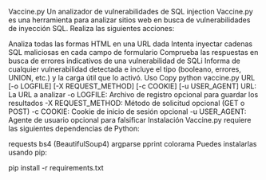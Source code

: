 Vaccine.py
Un analizador de vulnerabilidades de SQL injection
Vaccine.py es una herramienta para analizar sitios web en busca de vulnerabilidades de inyección SQL. Realiza las siguientes acciones:

Analiza todas las formas HTML en una URL dada
Intenta inyectar cadenas SQL maliciosas en cada campo de formulario
Comprueba las respuestas en busca de errores indicativos de una vulnerabilidad de SQLi
Informa de cualquier vulnerabilidad detectada e incluye el tipo (booleano, errores, UNION, etc.) y la carga útil que lo activó.
Uso
Copy
python vaccine.py URL [-o LOGFILE] [-X REQUEST_METHOD] [-c COOKIE] [-u USER_AGENT]
URL: La URL a analizar
-o LOGFILE: Archivo de registro opcional para guardar los resultados
-X REQUEST_METHOD: Método de solicitud opcional (GET o POST)
-c COOKIE: Cookie de inicio de sesión opcional
-u USER_AGENT: Agente de usuario opcional para falsificar
Instalación
Vaccine.py requiere las siguientes dependencias de Python:

requests
bs4 (BeautifulSoup4)
argparse
pprint
colorama
Puedes instalarlas usando pip:

pip install -r requirements.txt
